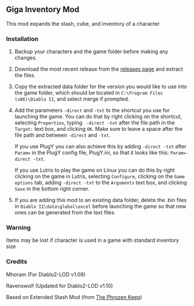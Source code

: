 ## Giga Inventory Mod

This mod expands the stash, cube, and inventory of a character

### Installation

1. Backup your characters and the game folder before making any changes.

2. Download the most recent release from the [releases page](https://github.com/cyhyraethz/d2-giga-inv/releases) and extract the files.

3. Copy the extracted data folder for the version you would like to use into the game folder, which should be located in `C:\Program Files (x86)\Diablo II`, and select merge if prompted.

4. Add the parameters `-direct` and `-txt` to the shortcut you use for launching the game. You can do that by right clicking on the shortcut, selecting `Properties`, typing ` -direct -txt` after the file path in the `Target:` text box, and clicking `OK`. Make sure to leave a space after the file path and between `-direct` and `-txt`.

   If you use PlugY you can also achieve this by adding `-direct -txt` after `Param=` in the PlugY config file, PlugY.ini, so that it looks like this: `Param=-direct -txt`.

   If you use Lutris to play the game on Linux you can do this by right clicking on the game in Lutris, selecting `Configure`, clicking on the `Game options` tab, adding `-direct -txt` to the `Arguments` text box, and clicking `Save` in the bottom right corner.

5. If you are adding this mod to an existing data folder, delete the .bin files in `Diablo II\data\global\excel` before launching the game so that new ones can be generated from the text files.

### Warning

Items may be lost if character is used in a game with standard inventory size

### Credits

Mhoram (For Diablo2-LOD v1.09)

Ravenswolf (Updated for Diablo2-LOD v1.10)

Based on Extended Stash Mod (from [The Phrozen Keep](https://d2mods.info/home.php))
